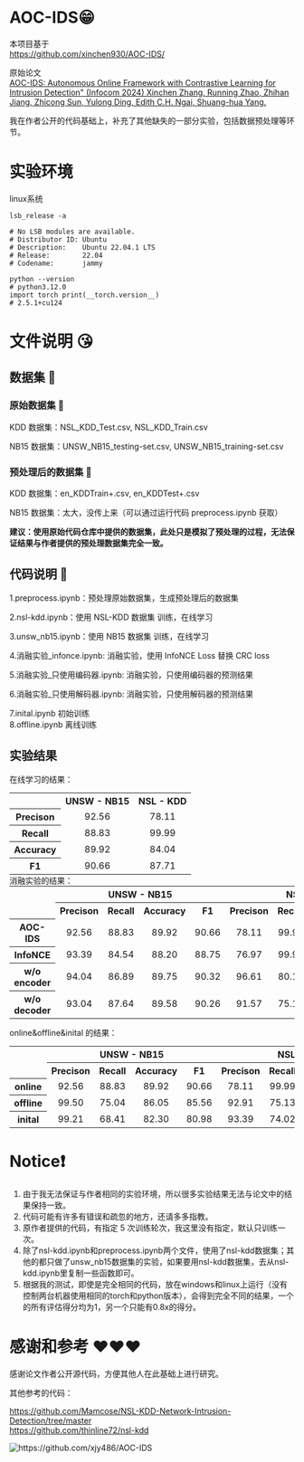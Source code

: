 # AOC-IDS😁

本项目基于  
https://github.com/xinchen930/AOC-IDS/

原始论文  
[AOC-IDS: Autonomous Online Framework with Contrastive Learning for Intrusion Detection" (Infocom 2024)
Xinchen Zhang, Running Zhao, Zhihan Jiang, Zhicong Sun, Yulong Ding, Edith C.H. Ngai, Shuang-hua Yang.](https://ieeexplore.ieee.org/document/10621346/)

我在作者公开的代码基础上，补充了其他缺失的一部分实验，包括数据预处理等环节。

# 实验环境
linux系统  

```
lsb_release -a

# No LSB modules are available.
# Distributor ID: Ubuntu
# Description:    Ubuntu 22.04.1 LTS
# Release:        22.04
# Codename:       jammy

python --version
# python3.12.0
import torch print(__torch.version__)
# 2.5.1+cu124
```
# 文件说明 😘

## 数据集 🤡

### 原始数据集 🤡

KDD 数据集：NSL_KDD_Test.csv, NSL_KDD_Train.csv   

NB15 数据集：UNSW_NB15_testing-set.csv, UNSW_NB15_training-set.csv

### 预处理后的数据集 🤡

KDD 数据集：en_KDDTrain+.csv, en_KDDTest+.csv  

NB15 数据集：太大，没传上来（可以通过运行代码 preprocess.ipynb 获取）  

**建议：使用原始代码仓库中提供的数据集，此处只是模拟了预处理的过程，无法保证结果与作者提供的预处理数据集完全一致。**

## 代码说明 🤡

1.preprocess.ipynb：预处理原始数据集，生成预处理后的数据集

2.nsl-kdd.ipynb：使用 NSL-KDD 数据集 训练，在线学习

3.unsw_nb15.ipynb：使用 NB15 数据集 训练，在线学习

4.消融实验\_infonce.ipynb: 消融实验，使用 InfoNCE Loss 替换 CRC loss

5.消融实验\_只使用编码器.ipynb: 消融实验，只使用编码器的预测结果

6.消融实验\_只使用解码器.ipynb: 消融实验，只使用解码器的预测结果

7.inital.ipynb 初始训练  
8.offline.ipynb 离线训练

## 实验结果
在线学习的结果：

<table style="margin: 0 auto; text-align: center;">
  <tr>
    <th></th>
    <th>UNSW - NB15</th>
    <th>NSL - KDD</th>
  </tr>
  <tr>
    <th>Precison</th>
    <td>92.56</td>
    <td>78.11</td>
  </tr>
  <tr>
    <th>Recall</th>
    <td>88.83</td>
    <td>99.99</td>
  </tr>
  <tr>
    <th>Accuracy</th>
    <td>89.92</td>
    <td>84.04</td>
  </tr>
  <tr>
    <th>F1</th>
    <td>90.66</td>
    <td>87.71</td>
  </tr>
</table>
消融实验的结果：
<table style="margin: 0 auto; text-align: center;">
  <tr>
    <td rowspan="2"></td>  
    <th colspan="4">UNSW - NB15</th>
    <th colspan="4">NSL - KDD</th>
  </tr>
  <tr>
    <th>Precison</th>
    <th>Recall</th>
    <th>Accuracy</th>
    <th>F1</th>
    <th>Precison</th>
    <th>Recall</th>
    <th>Accuracy</th>
    <th>F1</th>
  </tr>
  <tr>
    <th>AOC-IDS</th>
    <td>92.56</td>
    <td>88.83</td>
    <td>89.92</td>
    <td>90.66</td>
    <td>78.11</td>
    <td>99.99</td>
    <td>84.04</td>
    <td>87.71</td>
  </tr>
  <tr>
    <th>InfoNCE</th>
    <td>93.39</td>
    <td>84.54</td>
    <td>88.20</td>
    <td>88.75</td>
    <td>76.97</td>
    <td>99.92</td>
    <td>82.94</td>
    <td>86.96</td>
  </tr>
  <tr>
    <th>w/o encoder</th>
    <td>94.04</td>
    <td>86.89</td>
    <td>89.75</td>
    <td>90.32</td>
    <td>96.61</td>
    <td>80.12</td>
    <td>87.08</td>
    <td>87.60</td
  </tr>
  <tr>
    <th>w/o decoder</th>
    <td>93.04</td>
    <td>87.64</td>
    <td>89.58</td>
    <td>90.26</td>
    <td>91.57</td>
    <td>75.12</td>
    <td>81.90</td>
    <td>82.53</td>
  </tr>
</table>
</table>

online&offline&inital 的结果：

<table style="margin: 0 auto; text-align: center;">
  <tr>
    <td rowspan="2"></td>  
    <th colspan="4">UNSW - NB15</th>
    <th colspan="4">NSL - KDD</th>
  </tr>
  <tr>
    <th>Precison</th>
    <th>Recall</th>
    <th>Accuracy</th>
    <th>F1</th>
    <th>Precison</th>
    <th>Recall</th>
    <th>Accuracy</th>
    <th>F1</th>
  </tr>
  <tr>
    <th>online</th>
    <td>92.56</td>
    <td>88.83</td>
    <td>89.92</td>
    <td>90.66</td>
    <td>78.11</td>
    <td>99.99</td>
    <td>84.04</td>
    <td>87.71</td>
  </tr>
  <tr>
    <th>offline</th>
    <td>99.50</td>
    <td>75.04</td>
    <td>86.05</td>
    <td>85.56</td>
    <td>92.91</td>
    <td>75.13</td>
    <td>82.58</td>
    <td>83.08</td>
  </tr>
  <tr>
    <th>inital</th>
    <td>99.21</td>
    <td>68.41</td>
    <td>82.30</td>
    <td>80.98</td>
    <td>93.39</td>
    <td>74.02</td>
    <td>82.23</td>
    <td>82.58</td>
  </tr>

</table>

# Notice❗

1. 由于我无法保证与作者相同的实验环境，所以很多实验结果无法与论文中的结果保持一致。
2. 代码可能有许多有错误和疏忽的地方，还请多多指教。
3. 原作者提供的代码，有指定 5 次训练轮次，我这里没有指定，默认只训练一次。  
4. 除了nsl-kdd.ipynb和preprocess.ipynb两个文件，使用了nsl-kdd数据集；其他的都只做了unsw_nb15数据集的实验，如果要用nsl-kdd数据集，去从nsl-kdd.ipynb里复制一些函数即可。
5. 根据我的测试，即使是完全相同的代码，放在windows和linux上运行（没有控制两台机器使用相同的torch和python版本），会得到完全不同的结果，一个的所有评估得分均为1，另一个只能有0.8x的得分。
# 感谢和参考 ❤️❤️❤️

感谢论文作者公开源代码，方便其他人在此基础上进行研究。

其他参考的代码：  

https://github.com/Mamcose/NSL-KDD-Network-Intrusion-Detection/tree/master     
https://github.com/thinline72/nsl-kdd  

<img src="https://count.getloli.com/@AOC-IDS" alt="https://github.com/xjy486/AOC-IDS"/>

